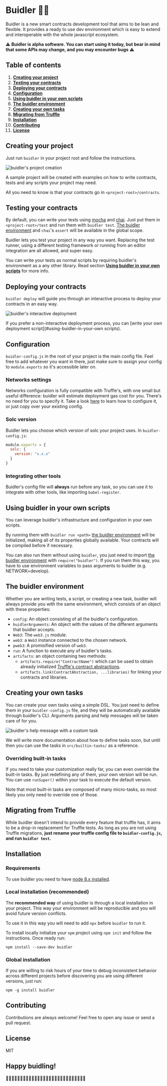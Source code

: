 # Buidler 👷‍♀️

Buidler is a new smart contracts development tool that aims to be lean and flexible. It provides a ready to use dev environment which is easy to extend and interoperable with the whole javascript ecosystem.

⚠️ **Buidler is alpha software. You can start using it today, but bear in mind that some APIs may change, and you may encounter bugs** ⚠️

## Table of contents

1. [**Creating your project**](#creating-your-project)
1. [**Testing your contracts**](#testing-your-contracts)
1. [**Deploying your contracts**](#deploying-your-contracts)
1. [**Configuration**](#configuration)
1. [**Using buidler in your own scripts**](#using-buidler-in-your-own-scripts)
1. [**The buidler environment**](#the-buidler-environment)
1. [**Creating your own tasks**](#creating-your-own-tasks)
1. [**Migrating from Truffle**](#migrating-from-truffle)
1. [**Installation**](#installation)
1. [**Contributing**](#contributing)
1. [**License**](#license)

## Creating your project

Just run `buidler` in your project root and follow the instructions.

![buidler's project creation](https://raw.githubusercontent.com/nomiclabs/buidler/master/imgs/project-creation.gif)

A sample project will be created with examples on how to write contracts, tests and any scripts your project may need.

All you need to know is that your contracts go in `<project-root>/contracts`.

## Testing your contracts

By default, you can write your tests using [mocha](https://mochajs.org/) and [chai](http://www.chaijs.com). Just put them in `<project-root>/test` and run them with `buidler test`. [The buidler environment](#the-buidler-environment) and `chai`'s `assert` will be available in the global scope.

Buidler lets you test your project in any way you want. Replacing the test runner, using a different testing framework or running from an editor integration are all allowed, and super easy.

You can write your tests as normal scripts by requiring buidler's environment as a any other library. Read section [**Using buidler in your own scripts**](#using-buidler-in-your-own-scripts) for more info.

## Deploying your contracts

`buidler deploy` will guide you through an interactive process to deploy your contracts in an easy way.

![buidler's interactive deployment](https://raw.githubusercontent.com/nomiclabs/buidler/master/imgs/interactive-deployment.gif)

If you prefer a non-interactive deployment process, you can [write your own deployment script](#using-buidler-in-your-own scripts).

## Configuration

`buidler-config.js` in the root of your project is the main config file. Feel free to add whatever you want in there, just make sure to assign your config to `module.exports` so it's accessible later on.

### Networks settings

Networks configuration is fully compatible with Truffle's, with one small but useful difference: buidler will estimate deployment gas cost for you. There's no need for you to specify it. Take a look [here](http://truffleframework.com/docs/advanced/configuration#networks) to learn how to configure it, or just copy over your existing config.

### Solc version

Buidler lets you choose which version of solc your project uses. In `buidler-config.js`:

```js
module.exports = {
  solc: {
    version: "x.x.x"
  }
}
```

### Integrating other tools

Buidler's config file will **always** run before any task, so you can use it to integrate with other tools, like importing `babel-register`.

## Using buidler in your own scripts

You can leverage buidler's infrastructure and configuration in your own scripts.

By running them with `buidler run <path>` [the buidler environment](#the-buidler-environment) will be initialized, making all of its properties globally available. Your contracts will be compiled before if necessary.

You can also run them without using `buidler`, you just need to import [the buidler environment](#the-buidler-environment) with `require("buidler")`. If you run them this way, you have to use environment variables to pass arguments to buidler (e.g. NETWORK=develop).

## The buidler environment

Whether you are writing tests, a script, or creating a new task, buidler will always provide you with the same environment, which consists of an object with these properties:

* `config`: An object consisting of all the buidler's configuration.
* `buidlerArguments`: An object with the values of the different arguments that buidler accepts.
* `Web3`: The `web3.js` module.
* `web3`: a `Web3` instance connected to the chosen network.
* `pweb3`: A promisified version of `web3`.
* `run`: A function to execute any of buidler's tasks.
* `artifacts`: an object containing two methods:
  * `artifacts.require("ContractName")` which can be used to obtain already initialized [Truffle's contract abstractions](https://github.com/trufflesuite/truffle-contract).
  * `artifacts.link(ContractAbstraction, ...libraries)` for linking your contracts and libraries.

## Creating your own tasks

You can create your own tasks using a simple DSL. You just need to define them in your `buidler-config.js` file, and they will be automatically available through buidler's CLI. Arguments parsing and help messages will be taken care of for you.

![buidler's help message with a custom task](https://raw.githubusercontent.com/nomiclabs/buidler/master/imgs/help.png)

We will write more documentation about how to define tasks soon, but until then you can use the tasks in `src/builtin-tasks/` as a reference.

### Overriding built-in tasks

If you need to take your customization really far, you can even override the built-in tasks. By just redefining any of them, your own version will be run. You can use `runSuper()` within your task to execute the default version.

Note that most built-in tasks are composed of many micro-tasks, so most likely you only need to override one of those.

## Migrating from Truffle

While buidler doesn't intend to provide every feature that truffle has, it aims to be a drop-in replacement for Truffle tests. As long as you are not using Truffle migrations, **just rename your truffle config file to `buidler-config.js`, and run `buidler test`.**

## Installation

### Requirements

To use buidler you need to have [node 8.x installed](https://nodejs.org/en/download/).

### Local installation (recommended)

The **recommended way** of using buidler is through a local installation in your project. This way your environment will be reproducible and you will avoid future version conflicts.

To use it in this way you will need to add `npx` before `buidler` to run it.

To install locally initialize your `npm` project using `npm init` and follow
the instructions. Once ready run:

`npm install --save-dev buidler`

### Global installation

If you are willing to risk hours of your time to debug inconsistent behavior across different projects before discovering you are using different versions, just run:

`npm -g install buidler`

## Contributing

Contributions are always welcome! Feel free to open any issue or send a pull request.

## License

MIT

## Happy buidling!
👷‍♀️👷‍♂️👷‍♀️👷‍♂️👷‍♀️👷‍♂️👷‍♀️👷‍♂️👷‍♀️👷‍♂️👷‍♀️👷‍♂️👷‍♀️👷‍♂️
